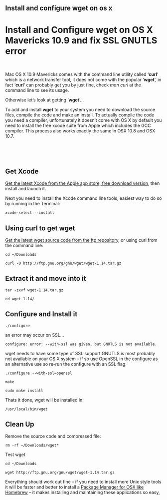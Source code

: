 Install and configure wget on os x 
----------------------------------

Install and Configure wget on OS X Mavericks 10.9 and fix SSL GNUTLS error
==========================================================================

 

Mac OS X 10.9 Mavericks comes with the command line utility called
‘**curl**‘ which is a network transfer tool, it does not come with the
popular ‘**wget**‘, in fact ‘**curl**‘ can probably get you by just
fine, check *man curl* at the command line to see its usage.

Otherwise let’s look at getting ‘**wget**‘…

To add and install **wget** to your system you need to download the
source files, compile the code and make an install. To actually compile
the code you need a compiler, unfortunately it doesn’t come with OS X by
default you need to install the free xcode suite from Apple which
includes the GCC compiler. This process also works exactly the same in
OSX 10.8 and OSX 10.7.

 

 

Get Xcode
---------

[Get the latest Xcode from the Apple app store, free download
version](http://itunes.apple.com/us/app/xcode/id497799835?ls=1&mt=12 "xcode from apple includes gcc compiler"),
then install and launch it.

Next you need to install the Xcode command line tools, easiest way to do
so by running in the Terminal:

    xcode-select --install

Using curl to get wget
----------------------

[Get the latest wget source code from the ftp
repository](http://ftp.gnu.org/gnu/wget/ "wget latest versions"), or
using curl from the command line:

    cd ~/Downloads

    curl -O http://ftp.gnu.org/gnu/wget/wget-1.14.tar.gz

Extract it and move into it
---------------------------

    tar -zxvf wget-1.14.tar.gz

    cd wget-1.14/

Configure and Install it
------------------------

    ./configure

an error may occur on SSL…

    configure: error: --with-ssl was given, but GNUTLS is not available.

wget needs to have some type of SSL support GNUTLS is most probably not
available on your OS X system – if so use OpenSSL in the configure as an
alternative use so re-run the configure with an SSL flag:

    ./configure --with-ssl=openssl

    make

    sudo make install

Thats it done, wget will be installed in:

    /usr/local/bin/wget

Clean Up
--------

Remove the source code and compressed file:

    rm -rf ~/Downloads/wget*

Test wget

    cd ~/Downloads

    wget http://ftp.gnu.org/gnu/wget/wget-1.14.tar.gz

Everything should work out fine – if you need to install more Unix style
tools it will be faster and better to install a [Package Manager for OSX
like
Homebrew](http://coolestguidesontheplanet.com/setting-up-os-x-mavericks-and-homebrew/ "Installing Homebrew on OS X Mavericks 10.9, Package Manager for Unix Apps") –
it makes installing and maintaining these applications so easy,

 
